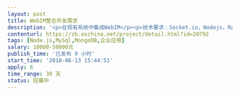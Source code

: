 ```yaml
---                
layout: post       
title: WebIM整合开发需求           
description: '<p>在现有系统中集成WebIM</p><p>技术要求：Socket.io，Nodejs，RabbitMQ，MySql和MongoDB任选其一</p><p>目前系统采用ReactJS前端技术，不熟悉我们可以安排其他人实现WebIM的前端部分</p><p>详细需求见附件</p><p><br></p><p>WebIM经验，最好有类似作品；</p><p>已经实现了一对一聊天Demo，如有需要可以提供；</p><p>熟悉ReactJS可考虑整体实现，或根据自身能力只实现服务端；</p><p>北京地区优先；</p>'     
contenturl: https://zb.oschina.net/project/detail.html?id=20792      
tags: [Node.js,MySql,MongoDB,企业应用]            
salary: 10000-50000元          
publish_time: '已发布 9 小时'         
start_time: '2018-06-13 15:44:51'           
apply: 6                   
time_range: 30 天              
status: 招募中                  
---                 
```

